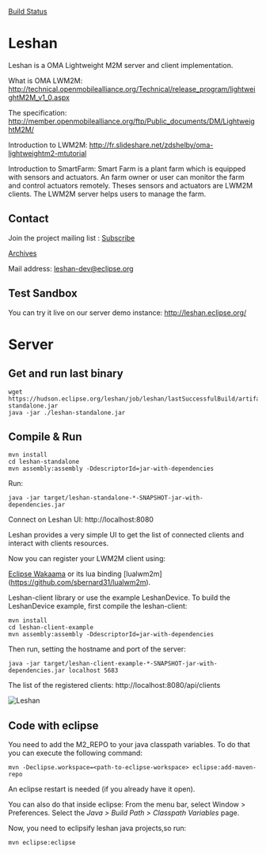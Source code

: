 [Build Status](https://hudson.eclipse.org/leshan/)

Leshan
======

Leshan is a OMA Lightweight M2M server and client implementation.

What is OMA LWM2M: 
http://technical.openmobilealliance.org/Technical/release_program/lightweightM2M_v1_0.aspx

The specification: 
http://member.openmobilealliance.org/ftp/Public_documents/DM/LightweightM2M/

Introduction to LWM2M:
http://fr.slideshare.net/zdshelby/oma-lightweightm2-mtutorial

Introduction to SmartFarm:
Smart Farm is a plant farm which is equipped with sensors and actuators. An farm owner or user can monitor the farm and control actuators remotely. Theses sensors and actuators are LWM2M clients. The LWM2M server helps users to manage the farm.

Contact
-------

Join the project mailing list : [Subscribe](https://dev.eclipse.org/mailman/listinfo/leshan-dev)

[Archives](https://dev.eclipse.org/mhonarc/lists/leshan-dev/)

Mail address: leshan-dev@eclipse.org

Test Sandbox
------------

You can try it live on our server demo instance: http://leshan.eclipse.org/


Server
======

Get and run last binary
-----------------------

```
wget https://hudson.eclipse.org/leshan/job/leshan/lastSuccessfulBuild/artifact/leshan-standalone.jar
java -jar ./leshan-standalone.jar
```

Compile & Run
-------------

```
mvn install
cd leshan-standalone
mvn assembly:assembly -DdescriptorId=jar-with-dependencies
```

Run:

```
java -jar target/leshan-standalone-*-SNAPSHOT-jar-with-dependencies.jar 
```

Connect on Leshan UI: http://localhost:8080

Leshan provides a very simple UI to get the list of connected clients and interact with clients resources.

Now you can register your LWM2M client using:

[Eclipse Wakaama](http://eclipse.org/wakaama) or its lua binding [lualwm2m] (https://github.com/sbernard31/lualwm2m).

Leshan-client library or use the example LeshanDevice.  To build the LeshanDevice example, first compile the leshan-client:

```
mvn install
cd leshan-client-example
mvn assembly:assembly -DdescriptorId=jar-with-dependencies
```

Then run, setting the hostname and port of the server:

```
java -jar target/leshan-client-example-*-SNAPSHOT-jar-with-dependencies.jar localhost 5683
```

The list of the registered clients: http://localhost:8080/api/clients

![Leshan](https://raw.github.com/msangoi/leshan/master/leshan-capture.png)

Code with eclipse
-----------------
You need to add the M2_REPO to your java classpath variables. To do that you can execute the following command:

```
mvn -Declipse.workspace=<path-to-eclipse-workspace> eclipse:add-maven-repo
```
An eclipse restart is needed (if you already have it open).

You can also do that inside eclipse: From the menu bar, select Window > Preferences. Select the *Java > Build Path > Classpath Variables* page.

Now, you need to eclipsify leshan java projects,so run:

```
mvn eclipse:eclipse
```
